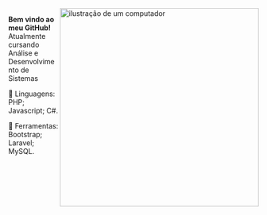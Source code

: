 
<img src="https://raw.githubusercontent.com/MicaelliMedeiros/micaellimedeiros/master/image/computer-illustration.png" alt="ilustração de um computador" min-width="400px" max-width="400px" width="400px" align="right">

<p align="left"> 
<strong>Bem vindo ao meu GitHub!</strong><br>
Atualmente cursando Análise e Desenvolvimento de Sistemas
</p>

<p align="left">
  📝 Linguagens: PHP; Javascript; C#.
</p>

<p align="left">
  💼 Ferramentas: Bootstrap; Laravel; MySQL.
</p>
